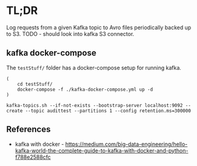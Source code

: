 # TL;DR

Log requests from a given Kafka topic to Avro files
periodically backed up to S3.
TODO - should look into kafka S3 connector.

## kafka docker-compose

The `testStuff/` folder has a docker-compose setup for running kafka.

```
(
    cd testStuff/
    docker-compose -f ./kafka-docker-compose.yml up -d
)
```

```
kafka-topics.sh --if-not-exists --bootstrap-server localhost:9092 --create --topic audittest --partitions 1 --config retention.ms=300000
```


## References

* kafka with docker - https://medium.com/big-data-engineering/hello-kafka-world-the-complete-guide-to-kafka-with-docker-and-python-f788e2588cfc
